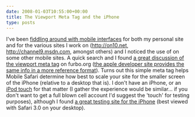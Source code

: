 ```yaml
---
date: 2008-01-03T10:55:00+00:00
title: The Viewport Meta Tag and the iPhone
type: posts
---
```

I've been [fiddling around with mobile interfaces](http://www.duncanmackenzie.net/blog/looking-for-good-examples-of-mobile-interfaces/default.aspx) for both my personal site and for the various sites I work on (<http://on10.net>, <http://channel9.msdn.com>, amongst others) and I noticed the use of <meta name="viewport" content... /> on some other mobile sites. A quick search and I found [a great discussion of the viewport meta tag](http://furbo.org/2007/07/24/one-line-of-code/) on furbo.org ([the apple developer site provides the same info in a more reference format](http://developer.apple.com/iphone/devcenter/designingcontent.html)). Turns out this simple meta tag helps Mobile Safari determine how best to scale your site for the smaller screen of the iPhone (relative to a desktop that is). I don't have an iPhone, or an [iPod touch](http://www.amazon.com/dp/B000JO3Y1O?tag=duncanmackenz-20&camp=0&creative=0&linkCode=as1&creativeASIN=B000JO3Y1O&adid=0VY7PDQCATWF6KPFCC65&) for that matter (I gather the experience would be similar... if you don't want to get a full blown cell account I'd suggest the 'touch' for testing purposes), although I found [a great testing site for the iPhone](http://iphonetester.com/) (best viewed with Safari 3.0 on your desktop).
